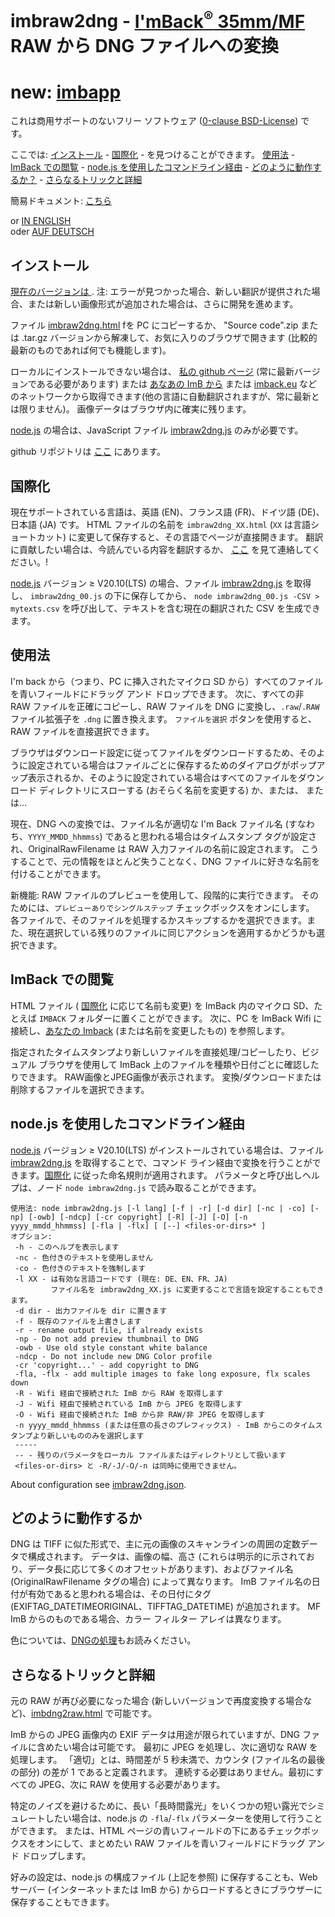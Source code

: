 <!-- SPDX-License-Identifier: 0BSD -->
# imbraw2dng - [I'mBack<sup>&reg;</sup>&nbsp;35mm/MF](https://imback.eu) RAW から DNG ファイルへの変換

# new: [imbapp](https://shyrodgau.github.io/imbraw2dng/imbapp_ja)

これは商用サポートのないフリー ソフトウェア ([0-clause BSD-License](LICENSE.txt)) です。

ここでは: [インストール](#インストール) - [国際化](#国際化) - を見つけることができます。
[使用法](#使用法) - [ImBack での閲覧](#imback-での閲覧) - [node.js を使用したコマンドライン経由](#nodejs-を使用したコマンドライン経由) - [どのように動作するか？](#どのように動作するか) - [さらなるトリックと詳細](#さらなるトリックと詳細)

簡易ドキュメント: [こちら](https://shyrodgau.github.io/imbraw2dng/README_ja)

or [IN ENGLISH](https://shyrodgau.github.io/imbraw2dng/moredoc)  
oder [AUF DEUTSCH](https://shyrodgau.github.io/imbraw2dng/moredoc_de)

## インストール

[現在のバージョンは ](https://github.com/shyrodgau/imbraw2dng/releases/latest).
注: エラーが見つかった場合、新しい翻訳が提供された場合、または新しい画像形式が追加された場合は、さらに開発を進めます。

ファイル [imbraw2dng.html](https://github.com/shyrodgau/imbraw2dng/raw/master/imbraw2dng.html) fを PC にコピーするか、 
"Source code".zip または .tar.gz バージョンから解凍して、お気に入りのブラウザで開きます (比較的最新のものであれば何でも機能します)。

ローカルにインストールできない場合は、 [私の github ページ](https://shyrodgau.github.io/imbraw2dng/imbraw2dng.html) 
(常に最新バージョンである必要があります) または [あなあの ImB から](#ImBack-での閲覧) または [imback.eu](https://imback.eu/home/im-back-raw-dng-converter-ib35/) 
などのネットワークから取得できます(他の言語に自動翻訳されますが、常に最新とは限りません)。 画像データはブラウザ内に確実に残ります。


[node.js](#command-line-using-nodejs) の場合は、JavaScript ファイル [imbraw2dng.js](https://github.com/shyrodgau/imbraw2dng/raw/master/imbraw2dng.js) のみが必要です。

github リポジトリは [ここ](https://github.com/shyrodgau/imbraw2dng) にあります。

## 国際化

現在サポートされている言語は、英語 (EN)、フランス語 (FR)、ドイツ語 (DE)、日本語 (JA) です。 HTML ファイルの名前を `imbraw2dng_XX.html` (`XX` 
は言語ショートカット) に変更して保存すると、その言語でページが直接開きます。 翻訳に貢献したい場合は、今読んでいる内容を翻訳するか、
[ここ](https://shyrodgau.github.io/imbraw2dng/translations.xls) を見て連絡してください。!

[node.js](https://nodejs.org) バージョン &ge; V20.10(LTS) の場合、ファイル [imbraw2dng.js](https://github.com/shyrodgau/imbraw2dng/raw/master/imbraw2dng.js) を取得し、
`imbraw2dng_00.js` の下に保存してから、 `node imbraw2dng_00.js -CSV > mytexts.csv` を呼び出して、テキストを含む現在の翻訳された CSV を生成できます。


## 使用法

I'm back から（つまり、PC に挿入されたマイクロ SD から）すべてのファイルを青いフィールドにドラッグ アンド ドロップできます。 次に、すべての非 RAW ファイルを正確にコピーし、RAW ファイルを DNG に変換し、`.raw`/`.RAW` ファイル拡張子を `.dng` に置き換えます。 `ファイルを選択` ボタンを使用すると、RAW ファイルを直接選択できます。

ブラウザはダウンロード設定に従ってファイルをダウンロードするため、そのように設定されている場合はファイルごとに保存するためのダイアログがポップアップ表示されるか、そのように設定されている場合はすべてのファイルをダウンロード ディレクトリにスローする (おそらく名前を変更する) か、または、 または...

現在、DNG への変換では、ファイル名が適切な I'm Back ファイル名 (すなわち、`YYYY_MMDD_hhmmss`) であると思われる場合はタイムスタンプ タグが設定され、OriginalRawFilename は RAW 入力ファイルの名前に設定されます。 こうすることで、元の情報をほとんど失うことなく、DNG ファイルに好きな名前を付けることができます。

新機能: RAW ファイルのプレビューを使用して、段階的に実行できます。 そのためには、`プレビューありでシングルステップ` チェックボックスをオンにします。 各ファイルで、そのファイルを処理するかスキップするかを選択できます。また、現在選択している残りのファイルに同じアクションを適用するかどうかも選択できます。

## ImBack での閲覧

HTML ファイル ( [国際化](#国際化) に応じて名前も変更) を ImBack 内のマイクロ SD、たとえば `IMBACK` フォルダーに置くことができます。 次に、PC を ImBack Wifi に接続し、[あなたの Imback](http://192.168.1.254/IMBACK/imbraw2dng.html) (または名前を変更したもの) を参照します。

指定されたタイムスタンプより新しいファイルを直接処理/コピーしたり、ビジュアル ブラウザを使用して ImBack 上のファイルを種類や日付ごとに確認したりできます。 RAW画像とJPEG画像が表示されます。 変換/ダウンロードまたは削除するファイルを選択できます。

## node.js を使用したコマンドライン経由

[node.js](https://nodejs.org) バージョン &ge; V20.10(LTS) がインストールされている場合は、ファイル 
[imbraw2dng.js](https://github.com/shyrodgau/imbraw2dng/raw/master/imbraw2dng.js) を取得することで、コマンド ライン経由で変換を行うことができます。[国際化](#internationalization) に従った命名規則が適用されます。
パラメータと呼び出しヘルプは、ノード `node imbraw2dng.js` で読み取ることができます。
```
使用法: node imbraw2dng.js [-l lang] [-f | -r] [-d dir] [-nc | -co] [-np] [-owb] [-ndcp] [-cr copyright] [-R] [-J] [-O] [-n yyyy_mmdd_hhmmss] [-fla | -flx] [ [--] <files-or-dirs>* ]
オプション:
 -h - このヘルプを表示します
 -nc - 色付きのテキストを使用しません
 -co - 色付きのテキストを強制します
 -l XX - は有効な言語コードです (現在: DE、EN、FR、JA)
         ファイル名を imbraw2dng_XX.js に変更することで言語を設定することもできます。
 -d dir - 出力ファイルを dir に置きます
 -f - 既存のファイルを上書きします
 -r - rename output file, if already exists
 -np - Do not add preview thumbnail to DNG
 -owb - Use old style constant white balance
 -ndcp - Do not include new DNG Color profile
 -cr 'copyright...' - add copyright to DNG
 -fla, -flx - add multiple images to fake long exposure, flx scales down
 -R - Wifi 経由で接続された ImB から RAW を取得します
 -J - Wifi 経由で接続されている ImB から JPEG を取得します
 -O - Wifi 経由で接続された ImB から非 RAW/非 JPEG を取得します
 -n yyyy_mmdd_hhmmss (または任意の長さのプレフィックス) - ImB からこのタイムスタンプより新しいもののみを選択します
 -----
 -- - 残りのパラメータをローカル ファイルまたはディレクトリとして扱います
 <files-or-dirs> と -R/-J/-O/-n は同時に使用できません。
```

About configuration see [imbraw2dng.json](imbraw2dng.json).

## どのように動作するか

DNG は TIFF に似た形式で、主に元の画像のスキャンラインの周囲の定数データで構成されます。 データは、画像の幅、高さ 
(これらは明示的に示されており、データ長に応じて多くのオフセットがあります)、およびファイル名 (OriginalRawFilename タグの場合) によって異なります。 ImB 
ファイル名の日付が有効であると思われる場合は、その日付にタグ (EXIFTAG_DATETIMEORIGINAL、TIFFTAG_DATETIME) が追加されます。 MF ImB からのものである場合、カラー フィルター アレイは異なります。

色については、[DNGの処理](README_ja#DNG-の処理)もお読みください。


## さらなるトリックと詳細

元の RAW が再び必要になった場合 (新しいバージョンで再度変換する場合など)、[imbdng2raw.html](https://shyrodgau.github.io/imbraw2dng/imbdng2raw.html) で可能です。

ImB からの JPEG 画像内の EXIF データは用途が限られていますが、DNG ファイルに含めたい場合は可能です。 最初に JPEG を処理し、次に適切な RAW を処理します。
「適切」とは、時間差が 5 秒未満で、カウンタ (ファイル名の最後の部分) の差が 1 であると定義されます。 連続する必要はありません。最初にすべての JPEG、次に RAW を使用する必要があります。

特定のノイズを避けるために、長い「長時間露光」をいくつかの短い露光でシミュレートしたい場合は、node.js の `-fla`/`-flx` パラメーターを使用して行うことができます。
または、HTML ページの青いフィールドの下にあるチェックボックスをオンにして、まとめたい RAW ファイルを青いフィールドにドラッグ アンド ドロップします。

好みの設定は、node.js の構成ファイル (上記を参照) に保存することも、Web サーバー (インターネットまたは ImB から) からロードするときにブラウザーに保存することもできます。
